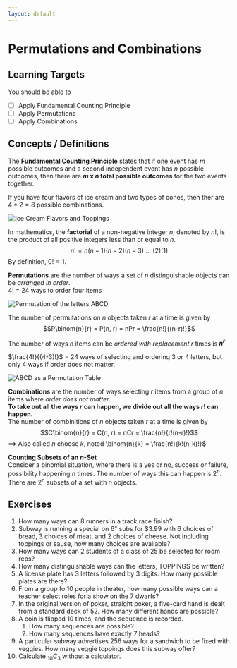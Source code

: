 ```yaml
---
layout: default
---
```


# Permutations and Combinations

## Learning Targets

You should be able to
- [ ] Apply Fundamental Counting Principle
- [ ] Apply Permutations
- [ ] Apply Combinations

## Concepts / Definitions

The **Fundamental Counting Principle** states that if one event has $m$ possible outcomes and a second independent event has $n$ possible outcomes, then there are **$m$ x $n$ total possible outcomes** for the two events together.

If you have four flavors of ice cream and two types of cones, then ther are $4 * 2 = 8$ possible combinations.

![Ice Cream Flavors and Toppings](../assets/precalculus/permutations-and-combinations_1.jpg)

In mathematics, the **factorial** of a non-negative integer $n$, denoted by $n!$, is the product of all positive integers less than or equal to $n$.
$$n! = n(n-1)(n-2)(n-3)\ ...\ (2)(1)$$
By definition, $0! = 1$.

**Permutations** are the number of ways a set of $n$ distinguishable objects can be *arranged in order*.<br>
$4!$ = 24 ways to order four items

![Permutation of the letters ABCD](../assets/precalculus/permutations-and-combinations_2.png)

The number of permutations on $n$ objects taken $r$ at a time is given by
$$P\binom{n}{r} = P(n, r) = nPr = \frac{n!}{(n-r)!}$$

The number of ways $n$ items can be *ordered with replacement $r$* times is **$n^r$**

$\frac{4!}{(4-3)!}$ = 24 ways of selecting and ordering 3 or 4 letters, but only 4 ways if order does not matter.

![ABCD as a Permutation Table](../assets/precalculus/permutations-and-combinations_3.png)

**Combinations** are the number of ways selecting $r$ items from a group of $n$ items where *order does not matter*.<br>
**To take out all the ways $r$ can happen, we divide out all the ways $r!$ can happen.**<br>
The number of combinitions of $n$ objects taken $r$ at a time is given by
$$C\binom{n}{r} = C(n, r) = nCr = \frac{n!}{r!(n-r)!}$$
$\implies$ Also called $n$ choose $k$, noted \binom{n}{k} = \frac{n!}{k!(n-k)!}$

**Counting Subsets of an $n$-Set**<br>
Consider a binomial situation, where there is a yes or no, success or failure, possibility happening $n$ times. The number of ways this can happen is $2^n$. There are $2^n$ subsets of a set with $n$ objects.

## Exercises
  1. How many ways can 8 runners in a track race finish?
  2. Subway is running a special on 6" subs for $3.99 with 6 choices of bread, 3 choices of meat, and 2 choices of cheese. Not including toppings or sause, how many choices are available?
  3. How many ways can 2 students of a class of 25 be selected for room reps?
  4. How many distinguishable ways can the letters, TOPPINGS be written?
  5. A license plate has 3 letters followed by 3 digits. How many possible plates are there?
  6. From a group fo 10 people in theater, how many possible ways can a teacher select roles for a show on the 7 dwarfs?
  7. In the original version of poker, straight poker, a five-card hand is dealt from a standard deck of 52. How many different hands are possible?
  8. A coin is flipped 10 times, and the sequence is recorded.
     1. How many sequences are possible?
     2. How many sequences have exactly 7 heads?
  9. A particular subway advertises 256 ways for a sandwich to be fixed with veggies. How many veggie toppings does this subway offer?
  10. Calculate $_{10}C_3$ without a calculator.
